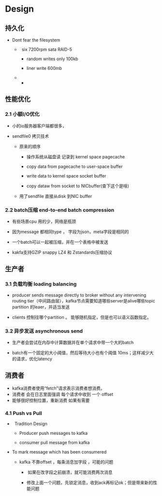 # Design

## 持久化

- Dont fear the filesystem
  
  -   six  7200rpm sata RAID-5 
    
    - random writes only 100kb
    
    - liner write 600mb
  
  - -

## 性能优化

### 2.1 小额I/O优化

- 小的io服务器客户端都很多，

- sendfile0 拷贝技术
  
  - 原来的顺序
    
    - 操作系统从磁盘读 记录到 kernel space pagecache
    
    - copy data from pagecache to user-space buffer
    
    - write  data to kernel space socket buffer
    
    - copy dataw from socket to NICbuffer(查下这个是啥) 
  
  - 用了sendfile 直接从disk 到NIC buffer

### 2.2 batch压缩 end-to-end batch compression

- 有些场景cpu 用的少，网络是瓶颈

- 因为message 都相同type ， 字段为json，meta字段是相同的

- 一个batch可以一起被压缩，并在一个表格中被发送

- kakfa支持GZIP snappy  LZ4 和 Zstandards压缩协议

## 生产者

### 3.1 负载均衡 loading balancing

- producer sends message directly to broker without any intervening routing tier（中间路由层），kafka节点需要知道哪些server是alive哪些topic partition 的leaer，并适当发送

- clients 控制往哪个partition  。 能够随机指定，但是也可以语义函数指定。

### 3.2 异步发送 asynchronous send

- 生产者会尝试在内存中计算数据并在单个请求中带一个大的batch

- batch有一个固定的大小阈值，然后等待大小也有个阈值 10ms；这样减少大的请求，优化latency

## 消费者

- kafka消费者使用“fetch”请求表示消费者想消费。
- 消费者 会在日志里面强调 每个请求中收到 一个 offset
- 能够很好控制位置，重新消费 如果有需要

### 4.1 Push vs Pull

-   Tradition Design
  
  - Producer push messages to kafka
  
  - consumer pull message from kafka

- To mark message which has been consumered
  
  - kafka 不靠offset ，每条消息加字段 ，可能的问题
    
    -  如果在改字段之前崩溃，就可能消费两次消息
    
    - 修改上面一个问题，先锁定消息，收到ack再标记ok；但是带来新的性能问题
